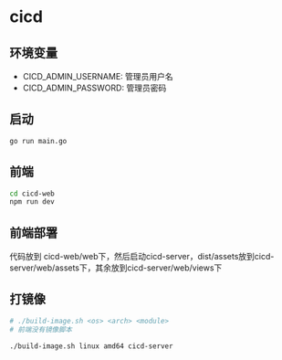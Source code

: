 # cicd

## 环境变量

- CICD_ADMIN_USERNAME: 管理员用户名
- CICD_ADMIN_PASSWORD: 管理员密码

## 启动

```bash
go run main.go
```

## 前端

```bash
cd cicd-web
npm run dev
```

## 前端部署

代码放到 cicd-web/web下，然后启动cicd-server，dist/assets放到cicd-server/web/assets下，其余放到cicd-server/web/views下

## 打镜像

```bash
# ./build-image.sh <os> <arch> <module>
# 前端没有镜像脚本

./build-image.sh linux amd64 cicd-server
```
